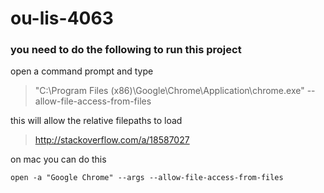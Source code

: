 # ou-lis-4063

### you need to do the following to run this project

open a command prompt and type

> "C:\Program Files (x86)\Google\Chrome\Application\chrome.exe" --allow-file-access-from-files

this will allow the relative filepaths to load

> http://stackoverflow.com/a/18587027

on mac you can do this

    open -a "Google Chrome" --args --allow-file-access-from-files
